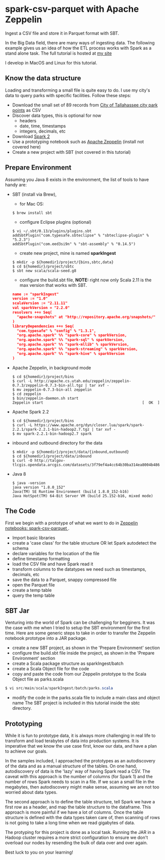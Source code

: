# spark-csv-parquet with Apache Zeppelin
Ingest a CSV file and store it in Parquet format with SBT.

In the Big Data field, there are many ways of ingesting data. The following example gives us an idea of how the ETL process works with Spark as a stand alone task. The full tutorial is hosted at [my site](http://hernandezgraham.com)

I develop in MacOS and Linux for this tutorial.

## Know the data structure

Loading and transforming a small file is quite easy to do. I use my city's data to query parks with specific facilities. Follow these steps:

* Download the small set of 89 records from [City of Tallahassee city park points](http://talgov-tlcgis.opendata.arcgis.com/datasets/3f79ef4a4cc64b30ba314ea8004b4866_5.csv) as CSV
* Discover data types, this is optional for now
  * headers
  * date, time, timestamps
  * integers, decimals, etc
* Download [Spark 2](https://spark.apache.org/downloads.html)
* Use a prototyping notebook such as [Apache Zeppelin](https://zeppelin.apache.org/download.html) (install not covered here)
* Create a new project with SBT (not covered in this tutorial)



## Prepare Environment
Assuming you Java 8 exists in the environment, the list of tools to have handy are:

* SBT (install via Brew), 
  * for Mac OS:
  
  ```shell
  $ brew install sbt
  ```
  * configure Eclipse plugins (optional)
  
  ```shell
  $ vi ~/.sbt/0.13/plugins/plugins.sbt
  addSbtPlugin("com.typesafe.sbteclipse" % "sbteclipse-plugin" % "5.2.3")
  addSbtPlugin("com.eed3si9n" % "sbt-assembly" % "0.14.5")
  ```

  * create new project, mine is named **sparkIngest** 
  
  ```shell
  $ mkdir -p ${homedir}/project/{bins,sbtc,data}
  $ cd ${homedir}/project/sbtc
  $ sbt new scala/scala-seed.g8
  ```
  * configure the build.sbt file, **NOTE:** right now only Scala 2.11 is the max version that works with SBT.
  
  ```json
  name := "sparkIngest"
  version := "1.0"
  scalaVersion := "2.11.11"
  val sparkVersion = "2.2.0"
  resolvers ++= Seq(
    "apache-snapshots" at "http://repository.apache.org/snapshots/"
  )
  libraryDependencies ++= Seq(
    "com.typesafe" % "config" % "1.3.1",
    "org.apache.spark" %% "spark-core" % sparkVersion,
    "org.apache.spark" %% "spark-sql" % sparkVersion,
    "org.apache.spark" %% "spark-mllib" % sparkVersion,
    "org.apache.spark" %% "spark-streaming" % sparkVersion,
    "org.apache.spark" %% "spark-hive" % sparkVersion
  )
  ```
  
* Apache Zeppelin, in background mode

  ```shell
  $ cd ${homedir}/project/bins
  $ curl -L http://apache.cs.utah.edu/zeppelin/zeppelin-0.7.3/zeppelin-0.7.3-bin-all.tgz | tar xvf -
  $ mv zeppelin-0.7.3-bin-all zeppelin
  $ cd zeppelin
  $ bin/zeppelin-daemon.sh start
  Zeppelin start                                             [  OK  ]
  ```
* Apache Spark 2.2

  ```shell
  $ cd ${homedir}/project/bins
  $ curl -L https://www.apache.org/dyn/closer.lua/spark/spark-2.2.1/spark-2.2.1-bin-hadoop2.7.tgz | tar xvf -
  $ mv spark-2.2.1-bin-hadoop2.7 spark
  ```
* inbound and outbound directory for the data

  ```shell
  $ mkdir -p ${homedir}/project/data/{inbound,outbound}
  $ cd ${homedir}/project/data/inbound
  $ curl -O http://talgov-tlcgis.opendata.arcgis.com/datasets/3f79ef4a4cc64b30ba314ea8004b4866_5.csv
  ```
* Java 8

  ```shell
  $ java -version
  java version "1.8.0_152"
  Java(TM) SE Runtime Environment (build 1.8.0_152-b16)
  Java HotSpot(TM) 64-Bit Server VM (build 25.152-b16, mixed mode)
  ```

## The Code

First we begin with a prototype of what we want to do in [Zeppelin notebooks: spark-csv-parquet ](https://github.com/levihernandez/spark-csv-parquet/tree/master/notebooks).

* Import basic libraries
* create a 'case class' for the table structure OR let Spark autodetect the schema
* declare variables for the location of the file
* define timestamp formatting
* load the CSV file and have Spark read it
* transform columns to the datatypes we need such as timestamps, decimals, etc
* save the data to a Parquet, snappy compressed file
* open the Parquet file
* create a temp table
* query the temp table

## SBT Jar

Venturing into the world of Spark can be challenging for begginers. It was the case with me when I tried to setup the SBT environment for the first time. Here are some generic steps to take in order to transfer the Zeppelin notebook prototype into a JAR package.

* create a new SBT project, as shown in the 'Prepare Environment' section
* configure the build.sbt file inside the project, as shown in the 'Prepare Environment' section
* create a Scala package structure as sparkIngest/batch
* create a Scala Object file for the code
* copy and paste the code from our Zeppelin prototype to the Scala Object file as parks.scala

```java
$ vi src/main/scala/sparkIngest/batch/parks.scala
```

* modify the code in the parks.scala file to include a main class and object name
The SBT project is included in this tutorial inside the sbtc directory.

## Prototyping
While it is fun to prototype data, it is always more challenging in real life to transform and load terabytes of data into production systems. It is imperative that we know the use case first, know our data, and have a plan to achieve our goals.

In the samples included, I approached the prototypes as an autodiscovery of the data and as a manual structure of the tables. On one hand, autodiscovery of data is the 'lazy' way of having Spark read a CSV. The caveat with this approach is the number of columns (for Spark 1) and the number of rows Spark needs to scan in a file. If we scan a small file in the megabytes, then autodiscovery might make sense, assuming we are not too worried about data types.

The second approach is to define the table structure, tell Spark we have a first row as a header, and map the table structure to the dataframe. This approach is more painful if we have a lot of columns. Once the table structure is defined with the data types taken care of, then scanning of rows is not going to take a long time when we read gigabytes of data.

The protyping for this project is done as a local task. Running the JAR in a Hadoop cluster requires a more strict configuration to ensure we don't overload our nodes by resending the bulk of data over and over again.

Best luck to you on your learning!
